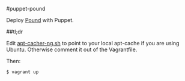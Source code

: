 #puppet-pound

Deploy [Pound](http://www.apsis.ch/pound) with Puppet.

##tl;dr

Edit [apt-cacher-ng.sh](apt-cacher-ng.sh) to point to your local apt-cache if you are using Ubuntu. Otherwise comment it out of the Vagrantfile.

Then:

```
$ vagrant up
```